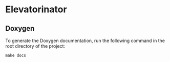 # Elevatorinator

## Doxygen
To generate the Doxygen documentation, run the following command in the root directory of the project:
```
make docs
```
